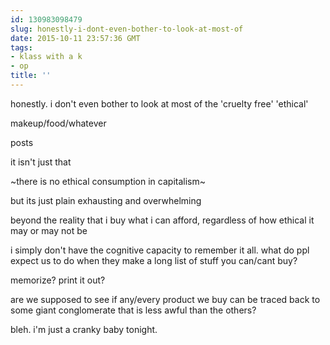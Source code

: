 ```yaml
---
id: 130983098479
slug: honestly-i-dont-even-bother-to-look-at-most-of
date: 2015-10-11 23:57:36 GMT
tags:
- klass with a k
- op
title: ''
---
```

honestly. i don't even bother to look at most of the 'cruelty free' 'ethical'

makeup/food/whatever

posts

it isn't just that

~there is no ethical consumption in capitalism~

but its just plain exhausting and overwhelming

beyond the reality that i buy what i can afford, regardless of how ethical it may or may not be

i simply don't have the cognitive capacity to remember it all. what do ppl expect us to do when they make a long list of stuff you can/cant buy?

memorize? print it out?

are we supposed to see if any/every product we buy can be traced back to some giant conglomerate that is less awful than the others?

bleh. i'm just a cranky baby tonight.